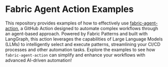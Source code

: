 # Fabric Agent Action Examples

This repository provides examples of how to effectively use [fabric-agent-action](https://github.com/xvnpw/fabric-agent-action), a GitHub Action designed to automate complex workflows through an agent-based approach. Powered by Fabric Patterns and built with LangGraph, this action leverages the capabilities of Large Language Models (LLMs) to intelligently select and execute patterns, streamlining your CI/CD processes and other automation tasks. Explore the examples to see how `fabric-agent-action` can simplify and enhance your workflows with advanced AI-driven automation!